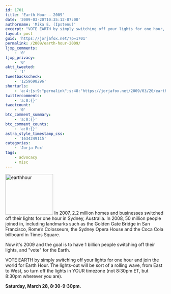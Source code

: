 ```yaml
---
id: 1701
title: 'Earth Hour — 2009'
date: '2009-03-20T10:35:12-07:00'
authorname: 'Mika E. (Ipstenu)'
excerpt: "VOTE EARTH by simply switching off your lights for one hour, and join the world for Earth Hour.\n\n**Saturday, March 28, 8:30-9:30pm.**"
layout: post
guid: 'https://jorjafox.net/?p=1701'
permalink: /2009/earth-hour-2009/
ljxp_comments:
    - '0'
ljxp_privacy:
    - '0'
aktt_tweeted:
    - '1'
tweetbackscheck:
    - '1259698296'
shorturls:
    - 'a:4:{s:9:"permalink";s:48:"https://jorjafox.net/2009/03/20/earth-hour-2009/";s:7:"tinyurl";s:25:"http://tinyurl.com/deyb4f";s:4:"isgd";s:18:"http://is.gd/53kmL";s:5:"bitly";s:20:"http://bit.ly/6Uo0wW";}'
twittercomments:
    - 'a:0:{}'
tweetcount:
    - '0'
btc_comment_summary:
    - 'a:0:{}'
btc_comment_counts:
    - 'a:0:{}'
astra_style_timestamp_css:
    - '1634249115'
categories:
    - 'Jorja Fox'
tags:
    - advocacy
    - misc
---
```


<a href="http://www.earthhour.org"><img src="//static.jorjafox.net/wordpress/2009/03/earthhour.jpg" alt="earthhour" title="earthhour" width="150" height="127" class="alignleft size-full wp-image-1702" /></a> In 2007, 2.2 million homes and businesses switched off their lights for one hour in Sydney, Australia.  In 2008, 50 million people joined in, including landmarks such as the Golden Gate Bridge in San Francisco, Rome’s Colosseum, the Sydney Opera House and the Coca Cola billboard in Times Square.

Now it's 2009 and the goal is to have 1 billion people switching off their lights, and "vote" for the Earth.

VOTE EARTH by simply switching off your lights for one hour and join the world for Earth Hour.  The lights-out will be sort of a rolling wave, from East to West, so turn off the lights in YOUR timezone (not 8:30pm ET, but 8:30pm wherever you are).

**Saturday, March 28, 8:30-9:30pm.**
